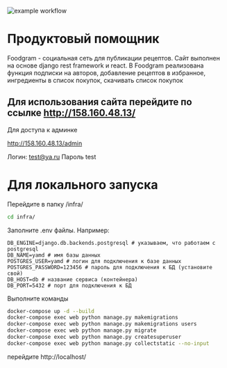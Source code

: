 ![example workflow](https://github.com/artymons/foodgram-project-react/actions/workflows/yamdb_workflow.yml/badge.svg)

# Продуктовый помощник

Foodgram - социальная сеть для публикации рецептов. Сайт выполнен на основе django rest framework и react. В Foodgram реализована функция подписки на авторов, добавление рецептов в избранное, ингредиенты в список покупок, скачивать список покупок

## Для использования сайта перейдите по ссылке http://158.160.48.13/
Для доступа к админке

http://158.160.48.13/admin

Логин: test@ya.ru
Пароль test

# Для локального запуска


Перейдите в папку /infra/

```bash
cd infra/
```

Заполните .env файлы. Например:

```
DB_ENGINE=django.db.backends.postgresql # указываем, что работаем с postgresql
DB_NAME=yamd # имя базы данных
POSTGRES_USER=yamd # логин для подключения к базе данных
POSTGRES_PASSWORD=123456 # пароль для подключения к БД (установите свой)
DB_HOST=db # название сервиса (контейнера)
DB_PORT=5432 # порт для подключения к БД
```


Выполните команды

```bash
docker-compose up -d --build
docker-compose exec web python manage.py makemigrations
docker-compose exec web python manage.py makemigrations users
docker-compose exec web python manage.py migrate
docker-compose exec web python manage.py createsuperuser
docker-compose exec web python manage.py collectstatic --no-input
```

перейдите http://localhost/